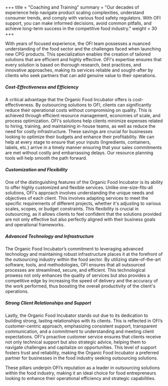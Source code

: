 +++
title = "Coaching and Training"
summary = "Our decades of experience help navigate product scaling complexities, understand consumer trends, and comply with various food safety regulators. With OFI support, you can make informed decisions, avoid common pitfalls, and achieve long-term success in the competitive food industry."
weight = 30
+++

With years of focused experience, the OFI team possesses a nuanced understanding of the food sector and the challenges faced when launching new CPG products. This specialization enables the creation of tailored solutions that are efficient and highly effective. OFI's expertise ensures that every solution is based on thorough research, best practices, and innovative approaches, making its services reliable and sought-after by clients who seek partners that can add genuine value to their operations.

##### Cost-Effectiveness and Efficiency

A critical advantage that the Organic Food Incubator offers is cost-effectiveness. By outsourcing solutions to OFI, clients can significantly reduce their operational costs without compromising on quality. This is achieved through efficient resource management, economies of scale, and process optimization. OFI's solutions help clients minimize expenses related to hiring, training, and maintaining in-house teams, as well as reduce the need for costly infrastructure. These savings are crucial for businesses looking to optimize their budgets and enhance their profitability. We can help at every stage to ensure that your inputs (Ingredients, containers, labels, etc.) arrive in a timely manner ensuring that your sales commitments are met without costly and embarrassing delays. Our resource planning tools will help smooth the path forward.

##### Customization and Flexibility

One of the distinguishing features of the Organic Food Incubator is its ability to offer highly customized and flexible services. Unlike one-size-fits-all solutions, OFI's approach involves understanding the unique needs and objectives of each client. This involves adapting services to meet the specific requirements of different projects, whether it's adjusting to various scales, scopes, or budget constraints. This flexibility is crucial in outsourcing, as it allows clients to feel confident that the solutions provided are not only effective but also perfectly aligned with their business goals and operational frameworks.

##### Advanced Technology and Infrastructure

The Organic Food Incubator’s commitment to leveraging advanced technology and maintaining robust infrastructure places it at the forefront of the outsourcing industry within the food sector. By utilizing state-of-the-art software, tools, and methodologies, OFI ensures that all outsourced processes are streamlined, secure, and efficient. This technological prowess not only enhances the quality of services but also provides a competitive edge by increasing the speed of delivery and the accuracy of the work performed, thus boosting the overall productivity of the client's operations.

##### Strong Client Relationships and Support

Lastly, the Organic Food Incubator stands out due to its dedication to building strong, lasting relationships with its clients. This is reflected in OFI’s customer-centric approach, emphasizing consistent support, transparent communication, and a commitment to understanding and meeting client expectations. OFI's proactive customer service ensures that clients receive not only technical support but also strategic advice, helping them to navigate challenges and capitalize on opportunities. This level of support fosters trust and reliability, making the Organic Food Incubator a preferred partner for businesses in the food industry seeking outsourcing solutions.

These pillars underpin OFI’s reputation as a leader in outsourcing solutions within the food industry, making it an ideal choice for food entrepreneurs looking to enhance their operational efficiency and strategic capabilities.
